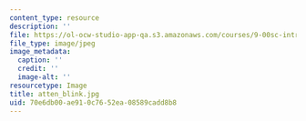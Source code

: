 ```yaml
---
content_type: resource
description: ''
file: https://ol-ocw-studio-app-qa.s3.amazonaws.com/courses/9-00sc-introduction-to-psychology-fall-2011/70e6db00ae910c7652ea08589cadd8b8_atten_blink.jpg
file_type: image/jpeg
image_metadata:
  caption: ''
  credit: ''
  image-alt: ''
resourcetype: Image
title: atten_blink.jpg
uid: 70e6db00-ae91-0c76-52ea-08589cadd8b8
---
```

